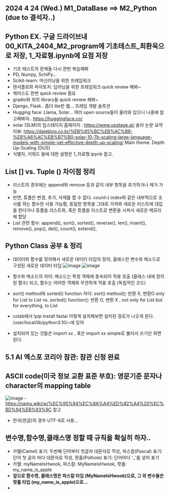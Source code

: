 ## 2024 4 24 (Wed.) M1_DataBase ==> M2_Python (due to 결석자..)
## Python EX. 구글 드라이브내 00_KITA_2404_M2_program에 기초테스트_최환욱으로 저장, 1_자료형.ipynb에 요점 저장
  - 기초 테스트의 문제들 다시 한번 복습해봐
  - PD, Numpy, SchiPy...
  - Scikit-learn: 머신러닝을 위한 프레임워크
  - 텐서플로와 파이토치: 딥러닝을 위한 프레임워크 quick review 해봐~
  - 케라스도 한번 quick review 필요
  - gradio와 위의 library들 quick review 해봐~
  - Django, Flask.. 좀더 lite한 웹... 프레임 개발 솔루션
  - Hugging face: Llama, Solar... 여러 open source들이 올라와 있으니 나중에 참고해봐야..
     https://huggingface.co/
  - solar (SLM)의 업스테이지 홈페이지 : https://www.upstage.ai/
     솔라 논문 요약 리뷰: https://dajeblog.co.kr/%EB%85%BC%EB%AC%B8-%EB%A6%AC%EB%B7%B0-solar-10-7b-scaling-large-language-models-with-simple-yet-effective-depth-up-scaling/
    Main theme: Depth Up-Scaling (DUS)
  - 식별자, 키워드 들에 대한 설명은 1_자료형.ipynb 참고.
    
## List [] vs. Tuple () 차이점 정리
  - 리스트의 경우에는 append와 remove 등과 같이 내부 항목을 추가하거나 제거 가능
  - 반면, 튜플은 변경, 추가, 삭제를 할 수 없다. count나 index와 같은 내부적으로 조사를 하는 함수만 사용 가능함, 동일한 항목을 그대로 가져와 새로운 리스트에 대입을 한다거나 튜플을 리스트화, 혹은 튜플을 리스트로 변환을 시켜서 새로운 메모리에 할당
  - List 관련 함수: append(), sort(), sorted(), reverse(), len(), insert(), remove(), pop(), del(), count(), extend(), 
## Python Class 공부 & 정리
  - 데이터와 함수를 정의해서 새로운 데이터 타입의 정의; 클래스란 변수와 메소드로 구성된 새로운 데이터 타입
![image](https://github.com/hwooks96/KITA_2024/assets/167948347/4c6fd718-6167-486d-ba41-b20b08fda9b5)
![image](https://github.com/hwooks96/KITA_2024/assets/167948347/dee36dfa-4625-4d6e-b418-a849e1d4d243)

  - 함수와 메소드의 차이:
    메소드는 특정 객체에 종속되어 적용 호출 (클래스 내에 정의된 함수) 되고, 함수는 어떠한 객체와 무관하게 적용 호출 (독립적인 코드)
  - sort() method와 sorted() function 차이: sort() method는 반환 X, 변환O only for List to List vs. sorted() function는 반환 O, 변환 X , not only for List but for everything, to List
  - colab에서 !pip install fastai 이렇게 설치해보면 설치된 경로가 나오게 된다. /user/local/lib/python3.10/~에 있어
  - 설치되어 있는 것들은 import xx , 혹은 import xx simple로 불러서 쓰기만 하면 된다.

## 5.1 AI 엑스포 코리아 참관: 참관 신청 완료

## ASCII code(미국 정보 교환 표준 부호): 영문기준 문자나 character의 mapping table
![image](https://github.com/hwooks96/KITA_2024/assets/167948347/43e066a8-1811-459a-b91b-21df74540b64)
-https://namu.wiki/w/%EC%95%84%EC%8A%A4%ED%82%A4%20%EC%BD%94%EB%93%9C 참고
- 한국(한글)의 경우 UTF-8로 사용...

## 변수명,함수명,클래스명 정할 때 규칙을 확실히 하자.. 
- 카멜(Camel) 표기: 두번째 단어부터 첫글자 대문자로 작성, 파스칼(Pascal) 표기: 단어 첫 글자 마다 대문자로 작성, 팟홀(Pothole) 표기: 단어마다 '_'를 넣어 표기
- 카멜: myNameIsHwook, 파스칼: MyNameIsHwook, 팟홀: my_name_is_apple
- **앞으로 함수명, 클래스명은 파스칼 타입 (MyNameIsHwook)으로, 그 외 변수들은 팟홀 타입 (my_name_is_apple)으로...**
-
